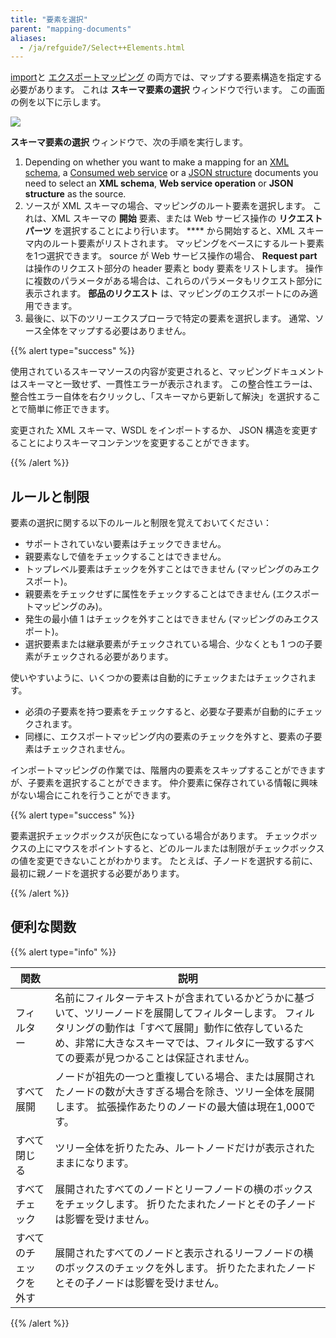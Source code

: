 ```yaml
---
title: "要素を選択"
parent: "mapping-documents"
aliases:
  - /ja/refguide7/Select++Elements.html
---
```



[import](import-mappings)と [エクスポートマッピング](export-mappings) の両方では、マップする要素構造を指定する必要があります。 これは **スキーマ要素の選択** ウィンドウで行います。 この画面の例を以下に示します。

![](attachments/16713729/19399143.png)

**スキーマ要素の選択** ウィンドウで、次の手順を実行します。

1.  Depending on whether you want to make a mapping for an [XML schema](xml-schemas), a [Consumed web service](consumed-web-services) or a [JSON structure](json-structures) documents you need to select an **XML schema**, **Web service operation** or **JSON structure** as the source.
2.  ソースが XML スキーマの場合、マッピングのルート要素を選択します。 これは、XML スキーマの **開始** 要素、または Web サービス操作の **リクエスト パーツ** を選択することにより行います。 **** から開始すると、XML スキーマ内のルート要素がリストされます。 マッピングをベースにするルート要素を1つ選択できます。 source が Web サービス操作の場合、 **Request part** は操作のリクエスト部分の header 要素と body 要素をリストします。 操作に複数のパラメータがある場合は、これらのパラメータもリクエスト部分に表示されます。 **部品のリクエスト** は、マッピングのエクスポートにのみ適用できます。
3.  最後に、以下のツリーエクスプローラで特定の要素を選択します。 通常、ソース全体をマップする必要はありません。

{{% alert type="success" %}}

使用されているスキーマソースの内容が変更されると、マッピングドキュメントはスキーマと一致せず、一貫性エラーが表示されます。 この整合性エラーは、整合性エラー自体を右クリックし、「スキーマから更新して解決」を選択することで簡単に修正できます。

変更された XML スキーマ、WSDL をインポートするか、 JSON 構造を変更することによりスキーマコンテンツを変更することができます。

{{% /alert %}}

## ルールと制限

要素の選択に関する以下のルールと制限を覚えておいてください：

*   サポートされていない要素はチェックできません。
*   親要素なしで値をチェックすることはできません。
*   トップレベル要素はチェックを外すことはできません (マッピングのみエクスポート)。
*   親要素をチェックせずに属性をチェックすることはできません (エクスポートマッピングのみ)。
*   発生の最小値 1 はチェックを外すことはできません (マッピングのみエクスポート)。
*   選択要素または継承要素がチェックされている場合、少なくとも 1 つの子要素がチェックされる必要があります。

使いやすいように、いくつかの要素は自動的にチェックまたはチェックされます。

*   必須の子要素を持つ要素をチェックすると、必要な子要素が自動的にチェックされます。
*   同様に、エクスポートマッピング内の要素のチェックを外すと、要素の子要素はチェックされません。

インポートマッピングの作業では、階層内の要素をスキップすることができますが、子要素を選択することができます。 仲介要素に保存されている情報に興味がない場合にこれを行うことができます。

{{% alert type="success" %}}

要素選択チェックボックスが灰色になっている場合があります。 チェックボックスの上にマウスをポイントすると、どのルールまたは制限がチェックボックスの値を変更できないことがわかります。 たとえば、子ノードを選択する前に、最初に親ノードを選択する必要があります。

{{% /alert %}}

## 便利な関数

{{% alert type="info" %}}

| 関数          | 説明                                                                                                                           |
| ----------- | ---------------------------------------------------------------------------------------------------------------------------- |
| フィルター       | 名前にフィルターテキストが含まれているかどうかに基づいて、ツリーノードを展開してフィルターします。 フィルタリングの動作は「すべて展開」動作に依存しているため、非常に大きなスキーマでは、フィルタに一致するすべての要素が見つかることは保証されません。 |
| すべて展開       | ノードが祖先の一つと重複している場合、または展開されたノードの数が大きすぎる場合を除き、ツリー全体を展開します。 拡張操作あたりのノードの最大値は現在1,000です。                                          |
| すべて閉じる      | ツリー全体を折りたたみ、ルートノードだけが表示されたままになります。                                                                                           |
| すべてチェック     | 展開されたすべてのノードとリーフノードの横のボックスをチェックします。 折りたたまれたノードとその子ノードは影響を受けません。                                                              |
| すべてのチェックを外す | 展開されたすべてのノードと表示されるリーフノードの横のボックスのチェックを外します。 折りたたまれたノードとその子ノードは影響を受けません。                                                       |

{{% /alert %}}
